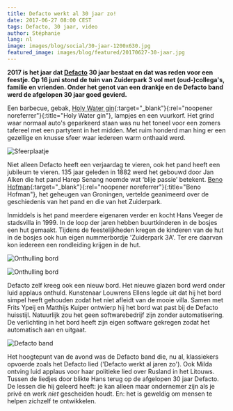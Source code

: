 ```yaml
---
title: Defacto werkt al 30 jaar zo!
date: 2017-06-27 08:00 CEST
tags: Defacto, 30 jaar, video
author: Stéphanie
lang: nl
image: images/blog/social/30-jaar-1200x630.jpg
featured_image: images/blog/featured/20170627-30-jaar.jpg
---
```


__2017 is het jaar dat [Defacto](/over-ons/) 30 jaar bestaat en dat was reden voor een feestje. Op 16 juni stond de tuin van Zuiderpark 3 vol met (oud-)collega's, familie en vrienden. Onder het genot van een drankje en de Defacto band werd de afgelopen 30 jaar goed gevierd.__

Een barbecue, gebak, [Holy Water gin](http://holywater.church/){:target="_blank"}{:rel="noopener noreferrer"}{:title="Holy Water gin"}, lampjes en een vuurkorf. Het grind waar normaal auto's geparkeerd staan was nu het toneel voor een zomers tafereel met een partytent in het midden. Met ruim honderd man hing er een gezellige en knusse sfeer waar iedereen warm onthaald werd.

![Sfeerplaatje](/images/blog/30-jaar-01.jpg)

Niet alleen Defacto heeft een verjaardag te vieren, ook het pand heeft een jubileum te vieren. 135 jaar geleden in 1882 werd het gebouwd door Jan Alken die het pand Harep Senang noemde wat ‘blije passie’ betekent. [Beno Hofman](http://benohofman.nl/){:target="_blank"}{:rel="noopener noreferrer"}{:title="Beno Hofman"}, het geheugen van Groningen, vertelde geanimeerd over de geschiedenis van het pand en die van het Zuiderpark.

Inmiddels is het pand meerdere eigenaren verder en kocht Hans Veeger de stadsvilla in 1999. In de loop der jaren hebben buurtkinderen in de bosjes een hut gemaakt. Tijdens de feestelijkheden kregen de kinderen van de hut in de bosjes ook hun eigen nummerbordje 'Zuiderpark 3A'. Ter ere daarvan kon iedereen een rondleiding krijgen in de hut.

![Onthulling bord](/images/blog/30-jaar-02.jpg)

![Onthulling bord](/images/blog/30-jaar-03.jpg)

Defacto zelf kreeg ook een nieuw bord. Het nieuwe glazen bord werd onder luid applaus onthuld. Kunstenaar Louwrens Ellens legde uit dat hij het bord simpel heeft gehouden zodat het niet afleidt van de mooie villa. Samen met Frits Ypeij en Matthijs Kuiper ontwierp hij het bord wat past bij de Defacto huisstijl. Natuurlijk zou het geen softwarebedrijf zijn zonder automatisering. De verlichting in het bord heeft zijn eigen software gekregen zodat het automatisch aan en uitgaat.

![Defacto band](/images/blog/30-jaar-04.jpg)

Het hoogtepunt van de avond was de Defacto band die, nu al, klassiekers opvoerde zoals het Defacto lied ('Defacto werkt al jaren zo'). Ook Milda ontving luid applaus voor haar politieke lied over Rusland in het Litouws. Tussen de liedjes door blikte Hans terug op de afgelopen 30 jaar Defacto. De lessen die hij geleerd heeft: je kan alleen maar ondernemer zijn als je privé en werk *niet* gescheiden houdt. En: het is geweldig om mensen te helpen zichzelf te ontwikkelen.

